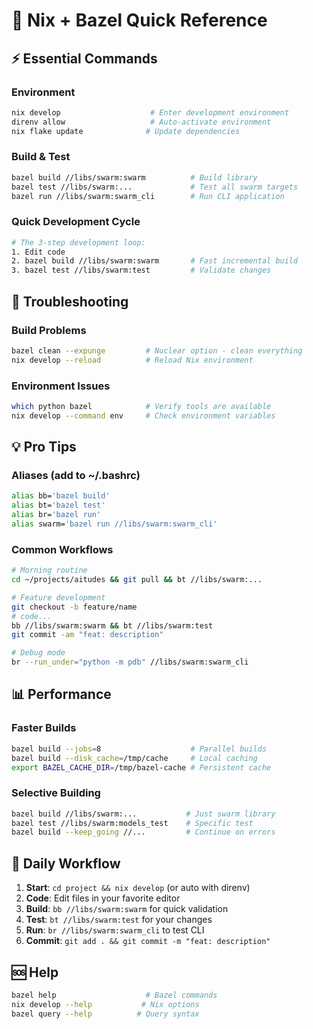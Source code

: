 # 🚀 Nix + Bazel Quick Reference

## ⚡ Essential Commands

### Environment
```bash
nix develop                    # Enter development environment
direnv allow                   # Auto-activate environment
nix flake update              # Update dependencies
```

### Build & Test
```bash
bazel build //libs/swarm:swarm          # Build library
bazel test //libs/swarm:...             # Test all swarm targets
bazel run //libs/swarm:swarm_cli        # Run CLI application
```

### Quick Development Cycle
```bash
# The 3-step development loop:
1. Edit code
2. bazel build //libs/swarm:swarm       # Fast incremental build
3. bazel test //libs/swarm:test         # Validate changes
```

## 🔧 Troubleshooting

### Build Problems
```bash
bazel clean --expunge         # Nuclear option - clean everything
nix develop --reload          # Reload Nix environment
```

### Environment Issues
```bash
which python bazel            # Verify tools are available
nix develop --command env     # Check environment variables
```

## 💡 Pro Tips

### Aliases (add to ~/.bashrc)
```bash
alias bb='bazel build'
alias bt='bazel test'
alias br='bazel run'
alias swarm='bazel run //libs/swarm:swarm_cli'
```

### Common Workflows
```bash
# Morning routine
cd ~/projects/aitudes && git pull && bt //libs/swarm:...

# Feature development
git checkout -b feature/name
# code...
bb //libs/swarm:swarm && bt //libs/swarm:test
git commit -am "feat: description"

# Debug mode
br --run_under="python -m pdb" //libs/swarm:swarm_cli
```

## 📊 Performance

### Faster Builds
```bash
bazel build --jobs=8                    # Parallel builds
bazel build --disk_cache=/tmp/cache     # Local caching
export BAZEL_CACHE_DIR=/tmp/bazel-cache # Persistent cache
```

### Selective Building
```bash
bazel build //libs/swarm:...           # Just swarm library
bazel test //libs/swarm:models_test    # Specific test
bazel build --keep_going //...         # Continue on errors
```

## 🎯 Daily Workflow

1. **Start**: `cd project && nix develop` (or auto with direnv)
2. **Code**: Edit files in your favorite editor
3. **Build**: `bb //libs/swarm:swarm` for quick validation
4. **Test**: `bt //libs/swarm:test` for your changes
5. **Run**: `br //libs/swarm:swarm_cli` to test CLI
6. **Commit**: `git add . && git commit -m "feat: description"`

## 🆘 Help

```bash
bazel help                    # Bazel commands
nix develop --help           # Nix options
bazel query --help          # Query syntax
```
